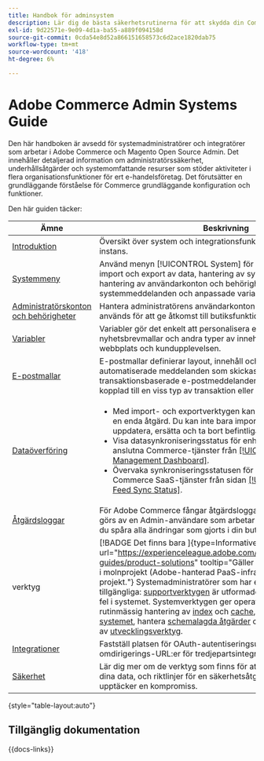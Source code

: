 ```yaml
---
title: Handbok för adminsystem
description: Lär dig de bästa säkerhetsrutinerna för att skydda din Commerce-butik och hantera behörigheter, ta reda på hur du importerar och exporterar data, hanterar integreringar och tillägg och utför rutinunderhåll.
exl-id: 9d22571e-9e09-4d1a-ba55-a889f094158d
source-git-commit: 0cda54e8d52a866151658573c6d2ace1820dab75
workflow-type: tm+mt
source-wordcount: '418'
ht-degree: 6%

---
```


# Adobe Commerce Admin Systems Guide

Den här handboken är avsedd för systemadministratörer och integratörer som arbetar i Adobe Commerce och Magento Open Source Admin. Det innehåller detaljerad information om administratörssäkerhet, underhållsåtgärder och systemomfattande resurser som stöder aktiviteter i flera organisationsfunktioner för ert e-handelsföretag. Det förutsätter en grundläggande förståelse för Commerce grundläggande konfiguration och funktioner.

Den här guiden täcker:

| Ämne | Beskrivning |
| ------- | ----------- |
| [Introduktion](introduction.md) | Översikt över system och integrationsfunktioner i en Commerce-instans. |
| [Systemmeny](system-menu.md) | Använd menyn [!UICONTROL System] för att komma åt verktyg för import och export av data, hantering av systemcache och index, hantering av användarkonton och behörigheter, säkerhetskopiering, systemmeddelanden och anpassade variabler. |
| [Administratörskonton och behörigheter](permissions.md) | Hantera administratörens användarkonton och de roller som används för att ge åtkomst till butiksfunktioner. |
| [Variabler](variables-predefined.md) | Variabler gör det enkelt att personalisera e-post- och nyhetsbrevmallar och andra typer av innehåll som stöder er webbplats och kundupplevelsen. |
| [E-postmallar](email-templates.md) | E-postmallar definierar layout, innehåll och formatering för automatiserade meddelanden som skickas från din butik. De kallas transaktionsbaserade e-postmeddelanden eftersom var och en är kopplad till en viss typ av transaktion eller händelse. |
| [Dataöverföring](data-transfer.md) | <ul><li>Med import- och exportverktygen kan du hantera flera poster i en enda åtgärd. Du kan inte bara importera nya objekt, utan även uppdatera, ersätta och ta bort befintliga produktuppsättningar.</li><li>Visa datasynkroniseringsstatus för enheter som överförts till anslutna Commerce-tjänster från [[!UICONTROL Data Management Dashboard]](data-dashboard.md).</li><li>Övervaka synkroniseringsstatusen för datafeedexport till Commerce SaaS-tjänster från sidan [[!UICONTROL Data Export Feed Sync Status]](data-feed-sync-status.md).</li></ul> |
| [Åtgärdsloggar](action-log.md) | För Adobe Commerce fångar åtgärdsloggarna alla ändringar som görs av en Admin-användare som arbetar i din butik. På så sätt kan du spåra alla ändringar som gjorts i din butik. |
| verktyg | [!BADGE Det finns bara &#x200B;]{type=Informative url="https://experienceleague.adobe.com/sv/docs/commerce/user-guides/product-solutions" tooltip="Gäller endast Adobe Commerce i molnprojekt (Adobe-hanterad PaaS-infrastruktur) och lokala projekt."} Systemadministratörer som har en samling verktyg tillgängliga: [supportverktygen](support.md) är utformade för att identifiera kända fel i systemet. Systemverktygen ger operativt stöd för att utföra rutinmässig hantering av [index](index-management.md) och [cache](cache-management.md), [säkerhetskopiera systemet](backups.md), hantera [schemalagda åtgärder](data-scheduled-import-export.md) och använda ett sortiment av [utvecklingsverktyg](developer-tools.md). |
| [Integrationer](integrations.md) | Fastställ platsen för OAuth-autentiseringsuppgifter och ange omdirigerings-URL:er för tredjepartsintegreringar. |
| [Säkerhet](security.md) | Lär dig mer om de verktyg som finns för att skydda din butik och dina data, och riktlinjer för en säkerhetsåtgärdsplan om du upptäcker en kompromiss. |

{style="table-layout:auto"}

## Tillgänglig dokumentation

{{docs-links}}
